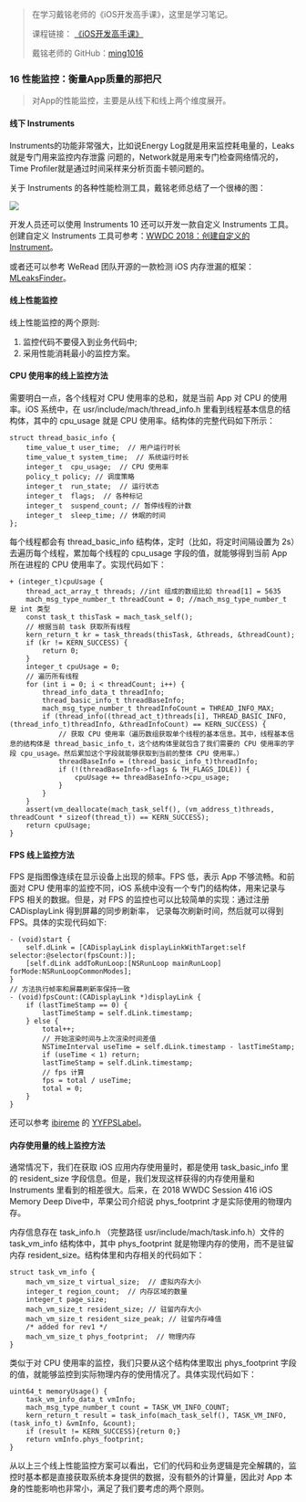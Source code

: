 > 在学习戴铭老师的《iOS开发高手课》，这里是学习笔记。
> 
> 课程链接： [《iOS开发高手课》](https://time.geekbang.org/column/intro/161?code=PbktFs%2Fw7EHB9TJpCcw1bc9KoCR%2FYLnpUmqrB0uOruk%3D)
> 
> 戴铭老师的 GitHub：[ming1016](https://github.com/ming1016)

### 16 性能监控：衡量App质量的那把尺

> 对App的性能监控，主要是从线下和线上两个维度展开。

#### 线下 Instruments

Instruments的功能非常强大，比如说Energy Log就是用来监控耗电量的，Leaks就是专门用来监控内存泄露 问题的，Network就是用来专门检查网络情况的，Time Profiler就是通过时间采样来分析页面卡顿问题的。

关于 Instruments 的各种性能检测工具，戴铭老师总结了一个很棒的图：

![](/Users/pengqianqian/Desktop/GitHub/Articles/resources/study_ming/study_ming_Instruments.jpg)

开发人员还可以使用 Instruments 10 还可以开发一款自定义 Instruments 工具。创建自定义 Instruments 工具可参考：[WWDC 2018：创建自定义的 Instrument](https://juejin.im/post/5b1cd1025188257d72709d7f)。

或者还可以参考 WeRead 团队开源的一款检测 iOS 内存泄漏的框架：[MLeaksFinder](https://github.com/Tencent/MLeaksFinder)。

#### 线上性能监控

线上性能监控的两个原则:

1. 监控代码不要侵入到业务代码中; 
2. 采用性能消耗最小的监控方案。

#### CPU 使用率的线上监控方法

需要明白一点，各个线程对 CPU 使用率的总和，就是当前 App 对 CPU 的使用率。iOS 系统中，在 usr/include/mach/thread_info.h 里看到线程基本信息的结构体，其中的 cpu_usage 就是 CPU 使用率。结构体的完整代码如下所示：

```
struct thread_basic_info {
    time_value_t user_time;  // 用户运行时长
    time_value_t system_time;  // 系统运行时长
    integer_t  cpu_usage;  // CPU 使用率
    policy_t policy; // 调度策略
    integer_t  run_state;  // 运行状态
    integer_t  flags;  // 各种标记
    integer_t  suspend_count; // 暂停线程的计数
    integer_t  sleep_time; // 休眠的时间
};
```

每个线程都会有 thread_basic_info 结构体，定时（比如，将定时间隔设置为 2s）去遍历每个线程，累加每个线程的 cpu_usage 字段的值，就能够得到当前 App 所在进程的 CPU 使用率了。实现代码如下：

```
+ (integer_t)cpuUsage {
    thread_act_array_t threads; //int 组成的数组比如 thread[1] = 5635
    mach_msg_type_number_t threadCount = 0; //mach_msg_type_number_t 是 int 类型
    const task_t thisTask = mach_task_self();
    // 根据当前 task 获取所有线程
    kern_return_t kr = task_threads(thisTask, &threads, &threadCount);
    if (kr != KERN_SUCCESS) {
        return 0;
    }
    integer_t cpuUsage = 0;
    // 遍历所有线程
    for (int i = 0; i < threadCount; i++) {
        thread_info_data_t threadInfo;
        thread_basic_info_t threadBaseInfo;
        mach_msg_type_number_t threadInfoCount = THREAD_INFO_MAX;
        if (thread_info((thread_act_t)threads[i], THREAD_BASIC_INFO, (thread_info_t)threadInfo, &threadInfoCount) == KERN_SUCCESS) {
            // 获取 CPU 使用率（遍历数组获取单个线程的基本信息。其中，线程基本信息的结构体是 thread_basic_info_t，这个结构体里就包含了我们需要的 CPU 使用率的字段 cpu_usage。然后累加这个字段就能够获取到当前的整体 CPU 使用率。）
            threadBaseInfo = (thread_basic_info_t)threadInfo;
            if (!(threadBaseInfo->flags & TH_FLAGS_IDLE)) {
                cpuUsage += threadBaseInfo->cpu_usage;
            }
        }
    }
    assert(vm_deallocate(mach_task_self(), (vm_address_t)threads, threadCount * sizeof(thread_t)) == KERN_SUCCESS);
    return cpuUsage;
}

```

#### FPS 线上监控方法

FPS 是指图像连续在显示设备上出现的频率。FPS 低，表示 App 不够流畅。和前面对 CPU 使用率的监控不同，iOS 系统中没有一个专门的结构体，用来记录与 FPS 相关的数据。但是，对 FPS 的监控也可以比较简单的实现：通过注册 CADisplayLink 得到屏幕的同步刷新率， 记录每次刷新时间，然后就可以得到 FPS。具体的实现代码如下:

```
- (void)start {
    self.dLink = [CADisplayLink displayLinkWithTarget:self selector:@selector(fpsCount:)];
    [self.dLink addToRunLoop:[NSRunLoop mainRunLoop] forMode:NSRunLoopCommonModes];
}
// 方法执行帧率和屏幕刷新率保持一致
- (void)fpsCount:(CADisplayLink *)displayLink {
    if (lastTimeStamp == 0) {
        lastTimeStamp = self.dLink.timestamp;
    } else {
        total++;
        // 开始渲染时间与上次渲染时间差值
        NSTimeInterval useTime = self.dLink.timestamp - lastTimeStamp;
        if (useTime < 1) return;
        lastTimeStamp = self.dLink.timestamp;
        // fps 计算
        fps = total / useTime;
        total = 0;
    }
}
```

还可以参考 [ibireme](https://github.com/ibireme) 的 [YYFPSLabel](https://github.com/ibireme/YYText/blob/master/Demo/YYTextDemo/YYFPSLabel.m)。

#### 内存使用量的线上监控方法

通常情况下，我们在获取 iOS 应用内存使用量时，都是使用 task_basic_info 里的 resident_size 字段信息。但是，我们发现这样获得的内存使用量和 Instruments 里看到的相差很大。后来，在 2018 WWDC Session 416 iOS Memory Deep Dive中，苹果公司介绍说 phys_footprint 才是实际使用的物理内存。

内存信息存在 task_info.h （完整路径 usr/include/mach/task.info.h）文件的 task_vm_info 结构体中，其中 phys_footprint 就是物理内存的使用，而不是驻留内存 resident_size。结构体里和内存相关的代码如下：

```
struct task_vm_info {
    mach_vm_size_t virtual_size;  // 虚拟内存大小
    integer_t region_count;  // 内存区域的数量
    integer_t page_size;
    mach_vm_size_t resident_size; // 驻留内存大小
    mach_vm_size_t resident_size_peak; // 驻留内存峰值
    /* added for rev1 */
    mach_vm_size_t phys_footprint;  // 物理内存
}
```

类似于对 CPU 使用率的监控，我们只要从这个结构体里取出 phys_footprint 字段的值，就能够监控到实际物理内存的使用情况了。具体实现代码如下：

```
uint64_t memoryUsage() {
    task_vm_info_data_t vmInfo;
    mach_msg_type_number_t count = TASK_VM_INFO_COUNT;
    kern_return_t result = task_info(mach_task_self(), TASK_VM_INFO, (task_info_t) &vmInfo, &count);
    if (result != KERN_SUCCESS){return 0;}
    return vmInfo.phys_footprint;
}
```

从以上三个线上性能监控方案可以看出，它们的代码和业务逻辑是完全解耦的，监控时基本都是直接获取系统本身提供的数据，没有额外的计算量，因此对 App 本身的性能影响也非常小，满足了我们要考虑的两个原则。